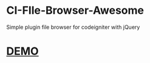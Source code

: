 # CI-FIle-Browser-Awesome
Simple plugin file browser for codeigniter with jQuery

<h1><a href ="http://ibacor.com/file" target="_BLANK">DEMO</a></h1>
